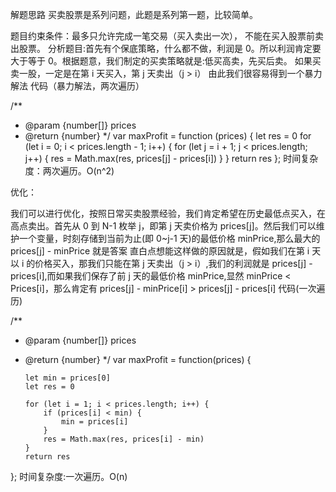 解题思路
买卖股票是系列问题，此题是系列第一题，比较简单。

题目约束条件：最多只允许完成一笔交易（买入卖出一次）， 不能在买入股票前卖出股票。
分析题目:首先有个保底策略，什么都不做，利润是 0。所以利润肯定要大于等于 0。根据题意，我们制定的买卖策略就是:低买高卖，先买后卖。
如果买卖一股，一定是在第 i 天买入，第 j 天卖出（j > i）
由此我们很容易得到一个暴力解法
代码（暴力解法，两次遍历）

/\*\*

- @param {number[]} prices
- @return {number}
  \*/
  var maxProfit = function (prices) {
  let res = 0
  for (let i = 0; i < prices.length - 1; i++) {
  for (let j = i + 1; j < prices.length; j++) {
  res = Math.max(res, prices[j] - prices[i])
  }
  }
  return res
  };
  时间复杂度：两次遍历。O(n^2)

优化：

我们可以进行优化，按照日常买卖股票经验，我们肯定希望在历史最低点买入，在高点卖出。首先从 0 到 N-1 枚举 j，即第 j 天卖价格为 prices[j]。然后我们可以维护一个变量，时刻存储到当前为止(即 0~j-1 天)的最低价格 minPrice,那么最大的 prices[j] - minPrice 就是答案
直白点想能这样做的原因就是，假如我们在第 i 天以 i 的价格买入，那我们只能在第 j 天卖出（j > i）,我们的利润就是 prices[j] - prices[i],而如果我们保存了前 j 天的最低价格 minPrice,显然 minPrice < Prices[i]，那么肯定有 prices[j] - minPrice[i] > prices[j] - prices[i]
代码(一次遍历)

/\*\*

- @param {number[]} prices
- @return {number}
  \*/
  var maxProfit = function(prices) {

      let min = prices[0]
      let res = 0

      for (let i = 1; i < prices.length; i++) {
          if (prices[i] < min) {
              min = prices[i]
          }
          res = Math.max(res, prices[i] - min)
      }
      return res

};
时间复杂度:一次遍历。O(n)

